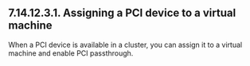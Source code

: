 ## 7.14.12.3.1. Assigning a PCI device to a virtual machine

When a PCI device is available in a cluster, you can assign it to a virtual machine and enable PCI passthrough.

